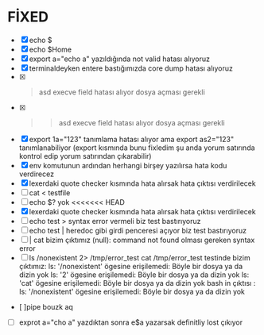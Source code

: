 # FİXED
- [x] echo $                                                      
- [x] echo $Home                                                  
- [x] export a="echo a" yazıldığında not valid hatası alıyoruz    
- [x] terminaldeyken entere bastığımızda core dump hatası alıyoruz
- [x] > asd execve field hatası alıyor dosya açması gerekli
- [x] >> asd execve field hatası alıyor dosya açması gerekli
- [x] export 1a="123" tanımlama hatası alıyor ama export as2="123" tanımlanabiliyor       (export kısmında bunu fixledim şu anda yorum satırında kontrol edip yorum satırından çıkarabilir)
- [x] env komutunun ardından herhangi birşey yazılırsa hata kodu verdirecez
- [x] lexerdaki quote checker kısmında hata alırsak hata çıktısı verdirilecek
- [ ] cat < testfile
- [ ] echo $? yok
<<<<<<< HEAD
- [x] lexerdaki quote checker kısmında hata alırsak hata çıktısı verdirilecek
- [ ] echo test >  syntax error vermeli biz test bastırıyoruz
- [ ] echo test | heredoc gibi girdi penceresi açıyor biz test bastırıyoruz
- [ ] | cat bizim çıktımız (null): command not found olması gereken syntax error
- [ ] ls /nonexistent 2> /tmp/error_test cat /tmp/error_test testinde bizim çıktımız: ls: '/nonexistent' ögesine erişilemedi: Böyle bir dosya ya da dizin yok
                                                                                      ls: '2' ögesine erişilemedi: Böyle bir dosya ya da dizin yok
                                                                                      ls: 'cat' ögesine erişilemedi: Böyle bir dosya ya da dizin yok
                                                                    bash in çıktısı : ls: '/nonexistent' ögesine erişilemedi: Böyle bir dosya ya da dizin yok
- [ ]pipe bouzk aq
- [ ] exprot a="cho a" yazdıktan sonra e$a yazarsak definitliy lost çıkıyor
